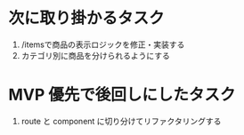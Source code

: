 # 次に取り掛かるタスク
1. /itemsで商品の表示ロジックを修正・実装する
2. カテゴリ別に商品を分けられるようにする

# MVP 優先で後回しにしたタスク

1. route と component に切り分けてリファクタリングする



